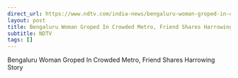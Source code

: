 ```yaml
---
direct_url: https://www.ndtv.com/india-news/bengaluru-woman-groped-in-crowded-metro-friend-shares-harrowing-story-on-reddit-4592786
layout: post
title: Bengaluru Woman Groped In Crowded Metro, Friend Shares Harrowing Story
subtitle: NDTV
tags: []
---
```


Bengaluru Woman Groped In Crowded Metro, Friend Shares Harrowing Story
